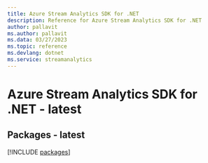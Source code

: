```yaml
---
title: Azure Stream Analytics SDK for .NET
description: Reference for Azure Stream Analytics SDK for .NET
author: pallavit
ms.author: pallavit
ms.data: 03/27/2023
ms.topic: reference
ms.devlang: dotnet
ms.service: streamanalytics
---
```

# Azure Stream Analytics SDK for .NET - latest
## Packages - latest
[!INCLUDE [packages](stream-analytics-index.md)]